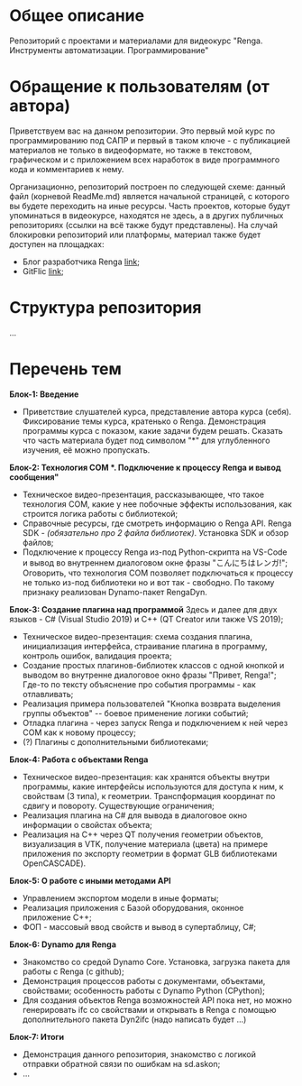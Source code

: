 # Общее описание
Репозиторий с проектами и материалами для видеокурс "Renga. Инструменты автоматизации. Программирование"

# Обращение к пользователям (от автора)
Приветствуем вас на данном репозитории. Это первый мой курс по программированию под САПР и первый в таком ключе - с публикацией материалов не только в видеоформате, но также в текстовом, графическом и с приложением всех наработок в виде программного кода и комментариев к нему.

Организационно, репозиторий построен по следующей схеме: данный файл (корневой ReadMe.md) является начальной страницей, с которого вы будете переходить на иные ресурсы. Часть проектов, которые будут упоминаться в видеокурсе, находятся не здесь, а в других публичных репозиториях (ссылки на всё также будут представлены). На случай блокировки репозиторий или платформы, материал также будет доступен на площадках:
- Блог разработчика Renga [link]();
- GitFlic [link]();

# Структура репозитория
 ...
 
# Перечень тем
**Блок-1: Введение**
- Приветствие слушателей курса, представление автора курса (себя). Фиксирование темы курса, кратенько о Renga. Демонстрация программы курса с показом, какие задачи будем решать. Сказать что часть материала будет под символом "\*" для углубленного изучения, её можно пропускать.


**Блок-2: Технология COM \*. Подключение к процессу Reпga и вывод сообщения"**
- Техническое видео-презентация, рассказывающее, что такое технология COM, какие у нее побочные эффекты использования, как строится логика работы с библиотекой;
- Справочные ресурсы, где смотреть информацию о Renga API. Renga SDK - *(обязательно про 2 файла библиотек)*. Установка SDK и обзор файлов;
- Подключение к процессу Renga из-под Python-скрипта на VS-Code и вывод во внутреннем диалоговом окне фразы "こんにちはレンガ!";
Оговорить, что технология COM позволяет подключаться к процессу не только из-под библиотеки но и вот так - свободно. По такому признаку реализован Dynamo-пакет RengaDyn. 

**Блок-3: Создание плагина над программой** Здесь и далее для двух языков - C# (Visual Studio 2019) и C++ (QT Creator или также VS 2019);
- Техническое видео-презентация: схема создания плагина, инициализация интерфейса, страивание плагина в программу, контроль ошибок, валидация проекта;
- Создание простых плагинов-библиотек классов с одной кнопкой и выводом во внутренне диалоговое окно фразы "Привет, Renga!";
Где-то по тексту объяснение про события программы - как отлавливать;
- Реализация примера пользователей "Кнопка возврата выделения группы объектов" -- боевое применение логики событий;
- Отладка плагина - через запуск Renga и подключением к ней через COM как к новому процессу;
- (?) Плагины с дополнительными библиотеками;

**Блок-4: Работа с объектами Renga**
- Техническое видео-презентация: как хранятся объекты внутри программы, какие интерфейсы используются для доступа к ним, к свойствам (3 типа), к геометрии. Транспформация координат по сдвигу и повороту. Существующие ограничения;
- Реализация плагина на C# для вывода в диалоговое окно информации о свойстах объекта;
- Реализация на C++ через QT получения геометрии объектов, визуализация в VTK, получение материала (цвета) на примере приложения по экспорту геометрии в формат GLB библиотеками OpenCASCADE). 

**Блок-5: О работе с иными методами API**
- Управлением экспортом модели в иные форматы;
- Реализация приложения с Базой оборудования, оконное приложение C++;
- ФОП - массовый ввод свойств и вывод в супертаблицу, C#;

**Блок-6: Dynamo для Renga**
- Знакомство со средой Dynamo Core. Установка, загрузка пакета для работы с Renga (с github);
- Демонстрация процессов работы с документами, объектами, свойствами; особенность работы с Dynamo Python (CPython);
- Для создания объектов Renga возможностей API пока нет, но можно генерировать ifc со свойствами и открывать в Renga с помощью дополнительного пакета Dyn2ifc (надо написать будет ...)

**Блок-7: Итоги**
- Демонстрация данного репозитория, знакомство с логикой отправки обратной связи по ошибкам на sd.askon;
- ...
